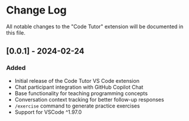 # Change Log

All notable changes to the "Code Tutor" extension will be documented in this file.

## [0.0.1] - 2024-02-24

### Added
- Initial release of the Code Tutor VS Code extension
- Chat participant integration with GitHub Copilot Chat
- Base functionality for teaching programming concepts
- Conversation context tracking for better follow-up responses
- `/exercise` command to generate practice exercises
- Support for VSCode ^1.97.0